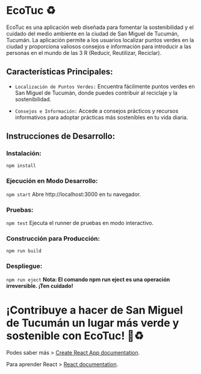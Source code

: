 # EcoTuc ♻️

EcoTuc es una aplicación web diseñada para fomentar la sostenibilidad y el cuidado del medio ambiente en la ciudad de San Miguel de Tucumán, Tucumán. La aplicación permite a los usuarios localizar puntos verdes en la ciudad y proporciona valiosos consejos e información para introducir a las personas en el mundo de las 3 R (Reducir, Reutilizar, Reciclar).

## Características Principales:

* `Localización de Puntos Verdes:` Encuentra fácilmente puntos verdes en San Miguel de Tucumán, donde puedes contribuir al reciclaje y la sostenibilidad.

* `Consejos e Información:` Accede a consejos prácticos y recursos informativos para adoptar prácticas más sostenibles en tu vida diaria.

## Instrucciones de Desarrollo:

### Instalación:
`npm install`

### Ejecución en Modo Desarrollo:
`npm start`
Abre http://localhost:3000 en tu navegador.

### Pruebas:
`npm test`
Ejecuta el runner de pruebas en modo interactivo.

### Construcción para Producción:
`npm run build`

### Despliegue:
`npm run eject`
**Nota: El comando npm run eject es una operación irreversible. ¡Ten cuidado!**

# ¡Contribuye a hacer de San Miguel de Tucumán un lugar más verde y sostenible con EcoTuc! 🌿♻️

Podes saber más > [Create React App documentation](https://facebook.github.io/create-react-app/docs/getting-started).

Para aprender React > [React documentation](https://reactjs.org/).
